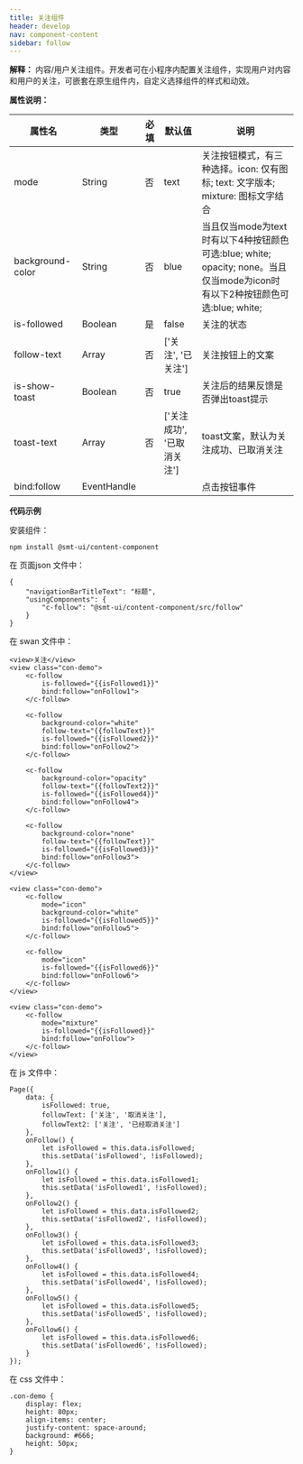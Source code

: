 ```yaml
---
title: 关注组件
header: develop
nav: component-content
sidebar: follow
---
```




**解释：** 内容/用户关注组件。开发者可在小程序内配置关注组件，实现用户对内容和用户的关注，可嵌套在原生组件内，自定义选择组件的样式和动效。

**属性说明：**

|属性名 | 类型 | 必填 | 默认值 |说明 |
|---|---|---|---|---|
|mode|String|否|text|关注按钮模式，有三种选择。icon: 仅有图标; text: 文字版本; mixture: 图标文字结合|
|background-color|String|否|blue|当且仅当mode为text时有以下4种按钮颜色可选:blue; white; opacity; none。当且仅当mode为icon时有以下2种按钮颜色可选:blue; white;|
|is-followed|Boolean|是|false|关注的状态|
|follow-text|Array|否|['关注', '已关注']|关注按钮上的文案|
|is-show-toast|Boolean|否|true|关注后的结果反馈是否弹出toast提示|
|toast-text|Array|否|['关注成功', '已取消关注']|toast文案，默认为关注成功、已取消关注|
|bind:follow|EventHandle|||点击按钮事件|


**代码示例**

安装组件：
```    
npm install @smt-ui/content-component
```

在 页面json 文件中：
```
{
    "navigationBarTitleText": "标题",
    "usingComponents": {
        "c-follow": "@smt-ui/content-component/src/follow"
    }
}
```

在 swan 文件中：

```
<view>关注</view>
<view class="con-demo">
    <c-follow
        is-followed="{{isFollowed1}}"
        bind:follow="onFollow1">
    </c-follow>

    <c-follow
        background-color="white"
        follow-text="{{followText}}"
        is-followed="{{isFollowed2}}"
        bind:follow="onFollow2">
    </c-follow>

    <c-follow
        background-color="opacity"
        follow-text="{{followText2}}"
        is-followed="{{isFollowed4}}"
        bind:follow="onFollow4">
    </c-follow>

    <c-follow
        background-color="none"
        follow-text="{{followText}}"
        is-followed="{{isFollowed3}}"
        bind:follow="onFollow3">
    </c-follow>
</view>

<view class="con-demo">
    <c-follow
        mode="icon"
        background-color="white"
        is-followed="{{isFollowed5}}"
        bind:follow="onFollow5">
    </c-follow>

    <c-follow
        mode="icon"
        is-followed="{{isFollowed6}}"
        bind:follow="onFollow6">
    </c-follow>
</view>

<view class="con-demo">
    <c-follow
        mode="mixture"
        is-followed="{{isFollowed}}"
        bind:follow="onFollow">
    </c-follow>
</view>
```

在 js 文件中：

```
Page({
    data: {
        isFollowed: true,
        followText: ['关注', '取消关注'],
        followText2: ['关注', '已经取消关注']
    },
    onFollow() {
        let isFollowed = this.data.isFollowed;
        this.setData('isFollowed', !isFollowed);
    },
    onFollow1() {
        let isFollowed = this.data.isFollowed1;
        this.setData('isFollowed1', !isFollowed);
    },
    onFollow2() {
        let isFollowed = this.data.isFollowed2;
        this.setData('isFollowed2', !isFollowed);
    },
    onFollow3() {
        let isFollowed = this.data.isFollowed3;
        this.setData('isFollowed3', !isFollowed);
    },
    onFollow4() {
        let isFollowed = this.data.isFollowed4;
        this.setData('isFollowed4', !isFollowed);
    },
    onFollow5() {
        let isFollowed = this.data.isFollowed5;
        this.setData('isFollowed5', !isFollowed);
    },
    onFollow6() {
        let isFollowed = this.data.isFollowed6;
        this.setData('isFollowed6', !isFollowed);
    }
});
```


在 css 文件中：
```
.con-demo {
    display: flex;
    height: 80px;
    align-items: center;
    justify-content: space-around;
    background: #666;
    height: 50px;
}
```

